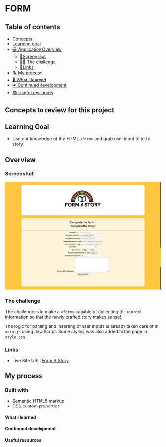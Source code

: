 # FORM

## Table of contents

- [Concepts](#concepts-to-review-for-this-project)
- [Learning goal](#learning-goal)
- [💻 Application Overview](#overview)
  - [📸Screenshot](#screenshot)
  - [🥷🏽 The challenge](#the-challenge)
  - [🔗Links](#links)
- [🪜 My process](#my-process)
- [📕 What I learned](#what-i-learned)
- [⏭️ Continued development](#continued-development)
- [📚 Useful resources](#useful-resources)

## Concepts to review for this project

## Learning Goal

- Use our knowledge of the HTML `<form>` and grab user input to tell a story

## Overview

### Screenshot

![Design preview for form a story](/projects/01-HTML-CSS/03-form/Form-a-Story.png)

### The challenge

The challenge is to make a `<form>` capable of collecting the correct information so that the newly crafted story makes sense!.

The logic for parsing and inserting of user inputs is already taken care of in `main.js` using JavaScript. Some styling was also added to the page in `style.css`

### Links

- Live Site URL: [Form A Story](https://journey-code-form.vercel.app/index.html)

## My process

### Built with

- Semantic HTML5 markup
- CSS custom properties

#### What I learned

#### Continued development

#### Useful resources
